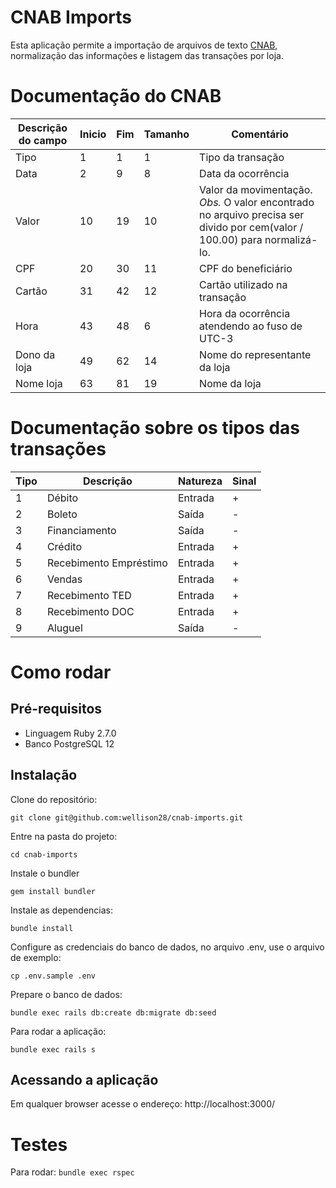 # CNAB Imports

Esta aplicação permite a importação de arquivos de texto [CNAB](https://github.com/Pagnet/desafio-back-end/blob/master/CNAB.txt), normalização das informações e listagem das transações por loja.

# Documentação do CNAB

| Descrição do campo  | Inicio | Fim | Tamanho | Comentário
| ------------- | ------------- | -----| ---- | ------
| Tipo  | 1  | 1 | 1 | Tipo da transação
| Data  | 2  | 9 | 8 | Data da ocorrência
| Valor | 10 | 19 | 10 | Valor da movimentação. *Obs.* O valor encontrado no arquivo precisa ser divido por cem(valor / 100.00) para normalizá-lo.
| CPF | 20 | 30 | 11 | CPF do beneficiário
| Cartão | 31 | 42 | 12 | Cartão utilizado na transação
| Hora  | 43 | 48 | 6 | Hora da ocorrência atendendo ao fuso de UTC-3
| Dono da loja | 49 | 62 | 14 | Nome do representante da loja
| Nome loja | 63 | 81 | 19 | Nome da loja

# Documentação sobre os tipos das transações

| Tipo | Descrição | Natureza | Sinal |
| ---- | -------- | --------- | ----- |
| 1 | Débito | Entrada | + |
| 2 | Boleto | Saída | - |
| 3 | Financiamento | Saída | - |
| 4 | Crédito | Entrada | + |
| 5 | Recebimento Empréstimo | Entrada | + |
| 6 | Vendas | Entrada | + |
| 7 | Recebimento TED | Entrada | + |
| 8 | Recebimento DOC | Entrada | + |
| 9 | Aluguel | Saída | - |


# Como rodar

## Pré-requisitos

- Linguagem Ruby 2.7.0
- Banco PostgreSQL 12


## Instalação

Clone do repositório:

`git clone git@github.com:wellison28/cnab-imports.git`

Entre na pasta do projeto:

`cd cnab-imports`

Instale o bundler

`gem install bundler`

Instale as dependencias:

`bundle install`


Configure as credenciais do banco de dados, no arquivo .env, use o arquivo de exemplo:

`cp .env.sample .env`

Prepare o banco de dados:

`bundle exec rails db:create db:migrate db:seed`

Para rodar a aplicação:

`bundle exec rails s`


## Acessando a aplicação

Em qualquer browser acesse o endereço: http://localhost:3000/

# Testes

Para rodar: `bundle exec rspec` 

